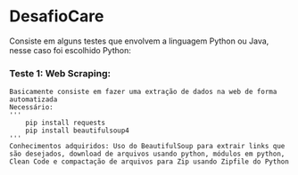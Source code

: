 # DesafioCare

Consiste em alguns testes que envolvem a linguagem Python ou Java, nesse caso foi escolhido Python:

### Teste 1: Web Scraping:
    Basicamente consiste em fazer uma extração de dados na web de forma automatizada
    Necessário:
    '''
        pip install requests
        pip install beautifulsoup4
    '''
    Conhecimentos adquiridos: Uso do BeautifulSoup para extrair links que são desejados, download de arquivos usando python, módulos em python, Clean Code e compactação de arquivos para Zip usando Zipfile do Python
